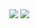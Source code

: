 <img src="https://gitee.com/cpu_code/picture_bed/raw/master/20201101192256.png"/>
<img src="https://gitee.com/cpu_code/picture_bed/raw/master/20201101192312.png"/>